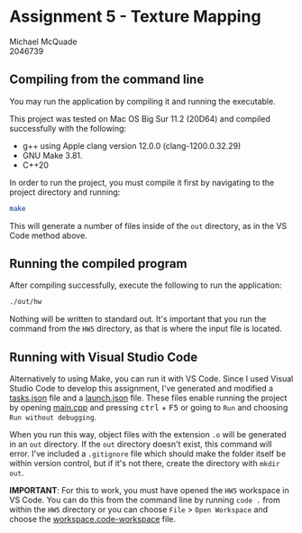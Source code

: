 # Assignment 5 - Texture Mapping

Michael McQuade  
2046739

## Compiling from the command line

You may run the application by compiling it and running the executable.

This project was tested on Mac OS Big Sur 11.2 (20D64) and compiled successfully with the following:

- g++ using Apple clang version 12.0.0 (clang-1200.0.32.29)
- GNU Make 3.81.
- C++20

In order to run the project, you must compile it first by navigating to the project directory and running:

```bash
make
```

This will generate a number of files inside of the `out` directory, as in the VS Code method above.

## Running the compiled program

After compiling successfully, execute the following to run the application:

```bash
./out/hw
```

Nothing will be written to standard out. It's important that you run the command from the `HW5` directory, as that is where the input file is located.

## Running with Visual Studio Code

Alternatively to using Make, you can run it with VS Code. Since I used Visual Studio Code to develop this assignment, I've generated and modified a [tasks.json](.vscode/tasks.json) file and a [launch.json](.vscode/launch.json) file. These files enable running the project by opening [main.cpp](src/main.cpp) and pressing <kbd>ctrl</kbd> + <kbd>F5</kbd> or going to `Run` and choosing `Run without debugging`.

When you run this way, object files with the extension `.o` will be generated in an `out` directory. If the `out` directory doesn't exist, this command will error. I've included a `.gitignore` file which should make the folder itself be within version control, but if it's not there, create the directory with `mkdir out`.

**IMPORTANT**: For this to work, you must have opened the `HW5` workspace in VS Code. You can do this from the command line by running `code .` from within the `HW5` directory or you can choose `File` > `Open Workspace` and choose the [workspace.code-workspace](workspace.code-workspace) file.
